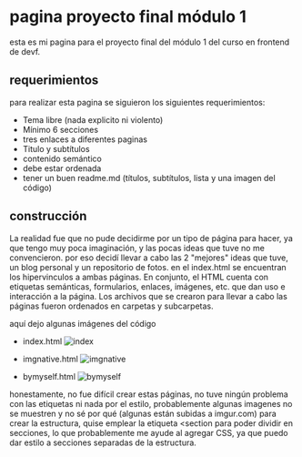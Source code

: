 # pagina proyecto final módulo 1

esta es mi pagina para el proyecto final del módulo 1 del curso en frontend de devf.

## requerimientos
para realizar esta pagina se siguieron los siguientes requerimientos:
- Tema libre (nada explicito ni violento)
- Mínimo 6 secciones
- tres enlaces a diferentes paginas
- Titulo y subtítulos
- contenido semántico
- debe estar ordenada
- tener un buen readme.md (títulos, subtítulos, lista y una imagen del código)


## construcción
La realidad fue que no pude decidirme por un tipo de página para hacer, ya que tengo muy poca imaginación, y las pocas ideas que tuve no me convencieron.
por eso decidí llevar a cabo las 2 "mejores" ideas que tuve, un blog personal y un repositorio de fotos.
en el index.html se encuentran los hipervinculos a ambas páginas.
En conjunto, el HTML cuenta con etiquetas semánticas, formularios, enlaces, imágenes, etc. que dan uso e interacción a la página.
Los archivos que se crearon para llevar a cabo las páginas fueron ordenados en carpetas y subcarpetas.

aquí dejo algunas imágenes del código
- index.html
![index](https://i.imgur.com/O1wVDD4.png) 

- imgnative.html
![imgnative](https://i.imgur.com/QeG2gRG.png)

- bymyself.html
![bymyself](https://i.imgur.com/fYlxEBM.png)

honestamente, no fue difícil crear estas páginas, no tuve ningún problema con las etiquetas ni nada por el estilo, probablemente algunas imagenes no se muestren y no sé por qué (algunas están subidas a imgur.com) 
para crear la estructura, quise emplear la etiqueta <section para poder dividir en secciones, lo que probablemente me ayude al agregar CSS, ya que puedo dar estilo a secciones separadas de la estructura.
